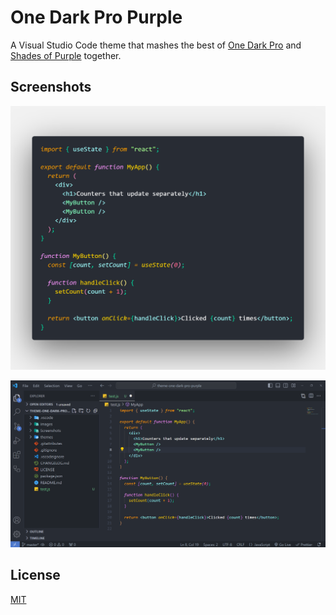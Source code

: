 # One Dark Pro Purple

A Visual Studio Code theme that mashes the best of [One Dark Pro](https://marketplace.visualstudio.com/items?itemName=zhuangtongfa.Material-theme) and [Shades of Purple](https://marketplace.visualstudio.com/items?itemName=ahmadawais.shades-of-purple) together.

## Screenshots

![ScreenShot](./Screenshots/theme-code.png)

![ScreenShot](./Screenshots/theme-screenshot.png)

## License

[MIT](https://github.com/yyz945947732/vscode-theme-one-dark-pro-purple/blob/master/LICENSE)
